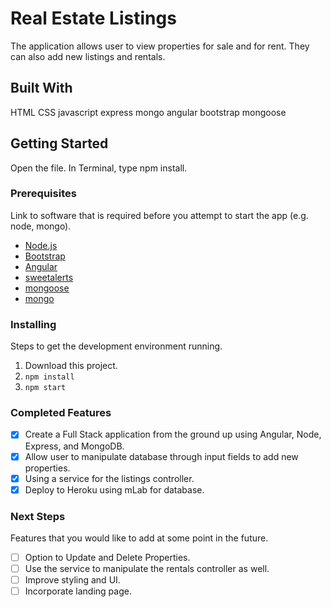 # Real Estate Listings

The application allows user to view properties for sale and for rent. They can also add new listings and rentals.

## Built With

HTML
CSS
javascript
express
mongo
angular
bootstrap
mongoose

## Getting Started

Open the file. In Terminal, type npm install. 

### Prerequisites

Link to software that is required before you attempt to start the app (e.g. node, mongo).

- [Node.js](https://nodejs.org/en/)
- [Bootstrap](http://getbootstrap.com/)
- [Angular](https://angular.io/)
- [sweetalerts](https://sweetalert.js.org/)
- [mongoose](http://mongoosejs.com/)
- [mongo](https://www.mongodb.com/)


### Installing

Steps to get the development environment running.

1. Download this project.
2. `npm install`
3. `npm start`

### Completed Features

- [x]  Create a Full Stack application from the ground up using Angular, Node, Express, and MongoDB.
- [x]  Allow user to manipulate database through input fields to add new properties.
- [x]  Using a service for the listings controller.
- [x]  Deploy to Heroku using mLab for database.

### Next Steps

Features that you would like to add at some point in the future.

- [ ] Option to Update and Delete Properties.
- [ ] Use the service to manipulate the rentals controller as well. 
- [ ] Improve styling and UI.
- [ ] Incorporate landing page.